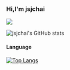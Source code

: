 ### Hi,I'm jsjchai 

![](https://komarev.com/ghpvc/?username=jsjchai)

![jsjchai's GitHub stats](https://github-readme-stats.vercel.app/api?username=jsjchai&count_private=true)



#### Language

[![Top Langs](https://github-readme-stats.vercel.app/api/top-langs/?username=jsjchai&hide=html,css)](https://github.com/jsjchai)
